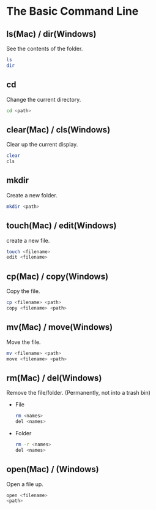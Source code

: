 # The Basic Command Line

## ls(Mac) / dir(Windows)

See the contents of the folder.

```bash
ls
dir
```

## cd

Change the current directory.

```bash
cd <path>
```

## clear(Mac) / cls(Windows)

Clear up the current display.

```bash
clear
cls
```

## mkdir

Create a new folder.

```bash
mkdir <path>
```

## touch(Mac) / edit(Windows)

create a new file.

```bash
touch <filename>
edit <filename>
```

## cp(Mac) / copy(Windows)

Copy the file.

```bash
cp <filename> <path>
copy <filename> <path>
```

## mv(Mac) / move(Windows)

Move the file.

```bash
mv <filename> <path>
move <filename> <path>
```

## rm(Mac) / del(Windows)

Remove the file/folder. (Permanently, not into a trash bin)

- File

  ```bash
  rm <names>
  del <names>
  ```

- Folder

  ```bash
  rm -r <names>
  del <names>
  ```

## open(Mac) / (Windows)

Open a file up.

```bash
open <filename>
<path>
```
